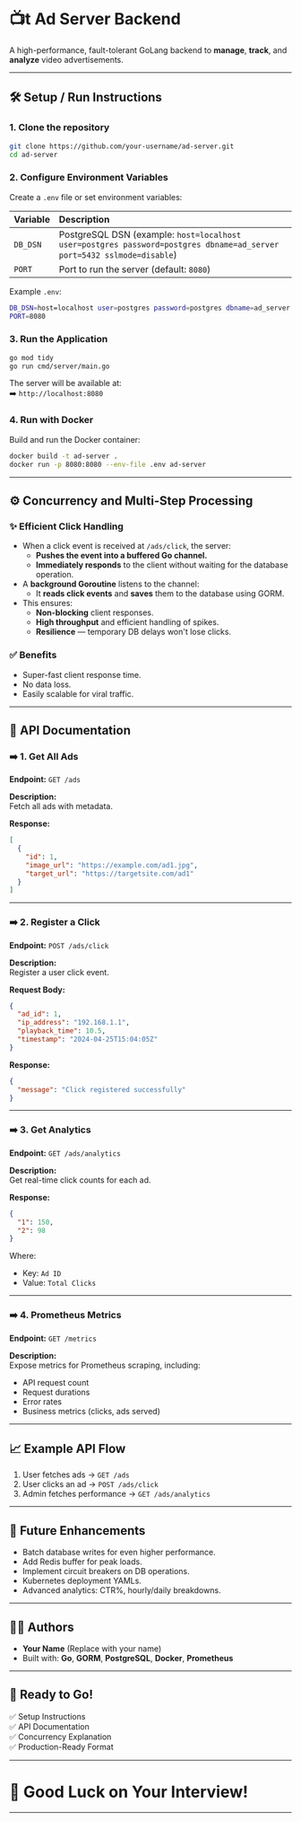 # 📺t Ad Server Backend

A high-performance, fault-tolerant GoLang backend to **manage**, **track**, and **analyze** video advertisements.

---

## 🛠 Setup / Run Instructions

### 1. Clone the repository

```bash
git clone https://github.com/your-username/ad-server.git
cd ad-server
```

### 2. Configure Environment Variables

Create a `.env` file or set environment variables:

| Variable | Description |
|:---------|:------------|
| `DB_DSN` | PostgreSQL DSN (example: `host=localhost user=postgres password=postgres dbname=ad_server port=5432 sslmode=disable`) |
| `PORT`   | Port to run the server (default: `8080`) |

Example `.env`:

```bash
DB_DSN=host=localhost user=postgres password=postgres dbname=ad_server port=5432 sslmode=disable
PORT=8080
```

### 3. Run the Application

```bash
go mod tidy
go run cmd/server/main.go
```

The server will be available at:  
➡️ `http://localhost:8080`

### 4. Run with Docker

Build and run the Docker container:

```bash
docker build -t ad-server .
docker run -p 8080:8080 --env-file .env ad-server
```

---

## ⚙️ Concurrency and Multi-Step Processing

### ✨ Efficient Click Handling

- When a click event is received at `/ads/click`, the server:
    - **Pushes the event into a buffered Go channel.**
    - **Immediately responds** to the client without waiting for the database operation.
- A **background Goroutine** listens to the channel:
    - It **reads click events** and **saves** them to the database using GORM.
- This ensures:
    - **Non-blocking** client responses.
    - **High throughput** and efficient handling of spikes.
    - **Resilience** — temporary DB delays won't lose clicks.

### ✅ Benefits
- Super-fast client response time.
- No data loss.
- Easily scalable for viral traffic.

---

## 📖 API Documentation

### ➡️ 1. Get All Ads

**Endpoint:** `GET /ads`

**Description:**  
Fetch all ads with metadata.

**Response:**

```json
[
  {
    "id": 1,
    "image_url": "https://example.com/ad1.jpg",
    "target_url": "https://targetsite.com/ad1"
  }
]
```

---

### ➡️ 2. Register a Click

**Endpoint:** `POST /ads/click`

**Description:**  
Register a user click event.

**Request Body:**

```json
{
  "ad_id": 1,
  "ip_address": "192.168.1.1",
  "playback_time": 10.5,
  "timestamp": "2024-04-25T15:04:05Z"
}
```

**Response:**

```json
{
  "message": "Click registered successfully"
}
```

---

### ➡️ 3. Get Analytics

**Endpoint:** `GET /ads/analytics`

**Description:**  
Get real-time click counts for each ad.

**Response:**

```json
{
  "1": 150,
  "2": 98
}
```
Where:
- Key: `Ad ID`
- Value: `Total Clicks`

---

### ➡️ 4. Prometheus Metrics

**Endpoint:** `GET /metrics`

**Description:**  
Expose metrics for Prometheus scraping, including:

- API request count
- Request durations
- Error rates
- Business metrics (clicks, ads served)

---

## 📈 Example API Flow

1. User fetches ads → `GET /ads`
2. User clicks an ad → `POST /ads/click`
3. Admin fetches performance → `GET /ads/analytics`

---

## 💬 Future Enhancements

- Batch database writes for even higher performance.
- Add Redis buffer for peak loads.
- Implement circuit breakers on DB operations.
- Kubernetes deployment YAMLs.
- Advanced analytics: CTR%, hourly/daily breakdowns.

---

## 👨‍💼 Authors

- **Your Name** (Replace with your name)
- Built with: **Go**, **GORM**, **PostgreSQL**, **Docker**, **Prometheus**

---

## 🚀 Ready to Go!

✅ Setup Instructions  
✅ API Documentation  
✅ Concurrency Explanation  
✅ Production-Ready Format

---

# 📢 Good Luck on Your Interview!

---

